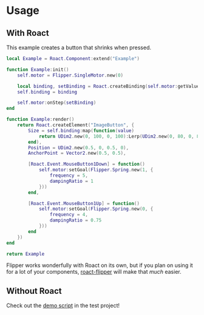 # Usage

## With Roact

This example creates a button that shrinks when pressed.

```lua
local Example = Roact.Component:extend("Example")

function Example:init()
	self.motor = Flipper.SingleMotor.new(0)

	local binding, setBinding = Roact.createBinding(self.motor:getValue())
	self.binding = binding

	self.motor:onStep(setBinding)
end

function Example:render()
	return Roact.createElement("ImageButton", {
		Size = self.binding:map(function(value)
			return UDim2.new(0, 100, 0, 100):Lerp(UDim2.new(0, 80, 0, 80), value)
		end),
		Position = UDim2.new(0.5, 0, 0.5, 0),
		AnchorPoint = Vector2.new(0.5, 0.5),

		[Roact.Event.MouseButton1Down] = function()
			self.motor:setGoal(Flipper.Spring.new(1, {
				frequency = 5,
				dampingRatio = 1
			}))
		end,

		[Roact.Event.MouseButton1Up] = function()
			self.motor:setGoal(Flipper.Spring.new(0, {
				frequency = 4,
				dampingRatio = 0.75
			}))
		end
	})
end

return Example
```

Flipper works wonderfully with Roact on its own, but if you plan on using it for a lot of your components, [roact-flipper](https://github.com/Reselim/roact-flipper) will make that *much* easier.

## Without Roact

Check out the [demo script](https://github.com/Reselim/Flipper/blob/master/test/demo.client.lua) in the test project!